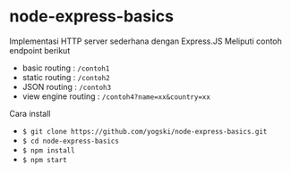 # node-express-basics

Implementasi HTTP server sederhana dengan Express.JS
Meliputi contoh endpoint berikut
- basic routing : `/contoh1`
- static routing : `/contoh2`
- JSON routing : `/contoh3`
- view engine routing : `/contoh4?name=xx&country=xx`

Cara install
- `$ git clone https://github.com/yogski/node-express-basics.git`
- `$ cd node-express-basics`
- `$ npm install`
- `$ npm start`
